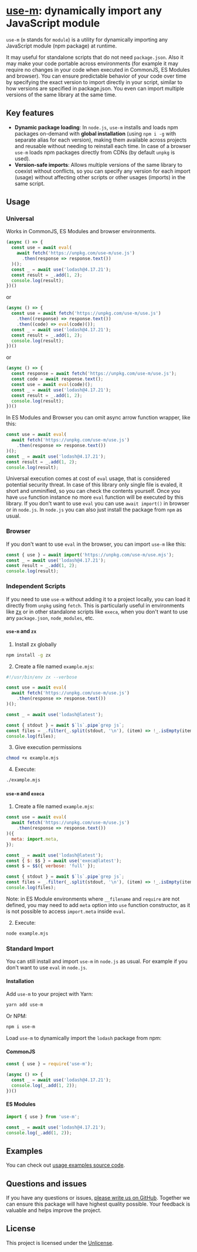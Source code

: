 # [use-m](https://github.com/link-foundation/use-m): dynamically import any JavaScript module

`use-m` (`m` stands for `module`) is a utility for dynamically importing any JavaScript module (npm package) at runtime. 

It may useful for standalone scripts that do not need `package.json`. Also it may make your code portable across environments (for example it may require no changes in your code when executed in CommonJS, ES Modules and browser). You can ensure predictable behavior of your code over time by specifying the exact version to import directly in your script, similar to how versions are specified in package.json. You even can import multiple versions of the same library at the same time.

## Key features

- **Dynamic package loading**: In `node.js`, `use-m` installs and loads npm packages on-demand with **global installation** (using `npm i -g` with separate alias for each version), making them available across projects and reusable without needing to reinstall each time. In case of a browser `use-m` loads npm packages directly from CDNs (by default `unpkg` is used).
- **Version-safe imports**: Allows multiple versions of the same library to coexist without conflicts, so you can specify any version for each import (usage) without affecting other scripts or other usages (imports) in the same script.

## Usage

### Universal

Works in CommonJS, ES Modules and browser environments.

```javascript
(async () => {
  const use = await eval(
    await fetch('https://unpkg.com/use-m/use.js')
      .then(response => response.text())
  )();
  const _ = await use('lodash@4.17.21');
  const result = _.add(1, 2);
  console.log(result);
})()
```

or

```javascript
(async () => {
  const use = await fetch('https://unpkg.com/use-m/use.js')
    .then((response) => response.text())
    .then((code) => eval(code)());
  const _ = await use('lodash@4.17.21');
  const result = _.add(1, 2);
  console.log(result);
})()
```

or

```javascript
(async () => {
  const response = await fetch('https://unpkg.com/use-m/use.js');
  const code = await response.text();
  const use = await eval(code)();
  const _ = await use('lodash@4.17.21');
  const result = _.add(1, 2);
  console.log(result);
})()
```


In ES Modules and Browser you can omit async arrow function wrapper, like this:

```javascript
const use = await eval(
  await fetch('https://unpkg.com/use-m/use.js')
    .then(response => response.text())
)();
const _ = await use('lodash@4.17.21');
const result = _.add(1, 2);
console.log(result);
```

Universal execution comes at cost of `eval` usage, that is considered potential security threat. In case of this library only single file is evaled, it short and unminified, so you can check the contents yourself. Once you have `use` function instance no more `eval` function will be executed by this library. If you don't want to use `eval` you can use `await import()` in browser or in `node.js`. In `node.js` you can also just install the package from `npm` as usual.

### Browser

If you don't want to use `eval` in the browser, you can import `use-m` like this:

```javascript
const { use } = await import('https://unpkg.com/use-m/use.mjs');
const _ = await use('lodash@4.17.21');
const result = _.add(1, 2);
console.log(result);
```

### Independent Scripts

If you need to use `use-m` without adding it to a project locally, you can load it directly from `unpkg` using `fetch`. This is particularly useful in environments like [zx](https://github.com/google/zx) or in other standalone scripts like `execa`, when you don't want to use any `package.json`, `node_modules`, etc.

#### `use-m` and `zx`

1. Install zx globally

  ```bash
  npm install -g zx
  ```

2. Create a file named `example.mjs`:

  ```javascript
  #!/usr/bin/env zx --verbose
  
  const use = await eval(
    await fetch('https://unpkg.com/use-m/use.js')
      .then(response => response.text())
  )();
  
  const _ = await use('lodash@latest');

  const { stdout } = await $`ls`.pipe`grep js`;
  const files = _.filter(_.split(stdout, '\n'), (item) => !_.isEmpty(item));
  console.log(files);
  ```

3. Give execution permissions

  ```bash
  chmod +x example.mjs
  ```

4. Execute:

  ```bash
  ./example.mjs
  ```

#### `use-m` and `execa`

1. Create a file named `example.mjs`:

  ```javascript
  const use = await eval(
    await fetch('https://unpkg.com/use-m/use.js')
      .then(response => response.text())
  )({
    meta: import.meta,
  });

  const _ = await use('lodash@latest');
  const { $: $$ } = await use('execa@latest');
  const $ = $$({ verbose: 'full' });

  const { stdout } = await $`ls`.pipe`grep js`;
  const files = _.filter(_.split(stdout, '\n'), (item) => !_.isEmpty(item));
  console.log(files);
  ```

Note: in ES Module environments where `__filename` and `require` are not defined, you may need to add `meta` option into `use` function constructor, as it is not possible to access `import.meta` inside `eval`.

2. Execute:

  ```bash
  node example.mjs
  ```

### Standard Import

You can still install and import `use-m` in `node.js` as usual. For example if you don't want to use `eval` in `node.js`.

#### Installation

Add `use-m` to your project with Yarn:

```bash
yarn add use-m
```

Or NPM:

```bash
npm i use-m
```

Load `use-m` to dynamically import the `lodash` package from npm:

#### CommonJS

```javascript
const { use } = require('use-m');

(async () => {
  const _ = await use('lodash@4.17.21');
  console.log(_.add(1, 2));
})()
```

#### ES Modules

```javascript
import { use } from 'use-m';

const _ = await use('lodash@4.17.21');
console.log(_.add(1, 2));
```

## Examples

You can check out [usage examples source code](https://github.com/link-foundation/use-m/tree/main/examples).

## Questions and issues

If you have any questions or issues, [please write us on GitHub](https://github.com/link-foundation/use-m/issues). Together we can ensure this package will have highest quality possible. Your feedback is valuable and helps improve the project.

## License

This project is licensed under the [Unlicense](https://github.com/link-foundation/use-m/blob/main/LICENSE).
